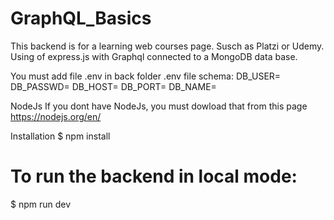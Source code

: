 # GraphQL_Basics
This backend is for a learning web courses page. Susch as Platzi or Udemy.
Using of express.js with Graphql connected to a MongoDB data base.

You must add file .env in back folder .env file schema: DB_USER=
DB_PASSWD=
DB_HOST=
DB_PORT=
DB_NAME=

NodeJs If you dont have NodeJs, you must dowload that from this page https://nodejs.org/en/

Installation $ npm install

# To run the backend in local mode:
$ npm run dev
